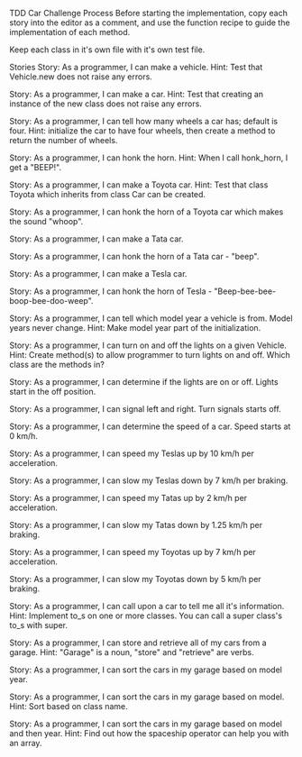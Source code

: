TDD Car Challenge
Process
Before starting the implementation, copy each story into the editor as a comment, and use the function recipe to guide the implementation of each method.

Keep each class in it's own file with it's own test file.

Stories
Story: As a programmer, I can make a vehicle. Hint: Test that Vehicle.new does not raise any errors.

Story: As a programmer, I can make a car. Hint: Test that creating an instance of the new class does not raise any errors.

Story: As a programmer, I can tell how many wheels a car has; default is four. Hint: initialize the car to have four wheels, then create a method to return the number of wheels.

Story: As a programmer, I can honk the horn. Hint: When I call honk_horn, I get a "BEEP!".

Story: As a programmer, I can make a Toyota car. Hint: Test that class Toyota which inherits from class Car can be created.

Story: As a programmer, I can honk the horn of a Toyota car which makes the sound "whoop".

Story: As a programmer, I can make a Tata car.

Story: As a programmer, I can honk the horn of a Tata car - "beep".

Story: As a programmer, I can make a Tesla car.

Story: As a programmer, I can honk the horn of Tesla - "Beep-bee-bee-boop-bee-doo-weep".

Story: As a programmer, I can tell which model year a vehicle is from. Model years never change. Hint: Make model year part of the initialization.

Story: As a programmer, I can turn on and off the lights on a given Vehicle. Hint: Create method(s) to allow programmer to turn lights on and off. Which class are the methods in?

Story: As a programmer, I can determine if the lights are on or off. Lights start in the off position.

Story: As a programmer, I can signal left and right. Turn signals starts off.

Story: As a programmer, I can determine the speed of a car. Speed starts at 0 km/h.

Story: As a programmer, I can speed my Teslas up by 10 km/h per acceleration.

Story: As a programmer, I can slow my Teslas down by 7 km/h per braking.

Story: As a programmer, I can speed my Tatas up by 2 km/h per acceleration.

Story: As a programmer, I can slow my Tatas down by 1.25 km/h per braking.

Story: As a programmer, I can speed my Toyotas up by 7 km/h per acceleration.

Story: As a programmer, I can slow my Toyotas down by 5 km/h per braking.

Story: As a programmer, I can call upon a car to tell me all it's information. Hint: Implement to_s on one or more classes. You can call a super class's to_s with super.

Story: As a programmer, I can store and retrieve all of my cars from a garage. Hint: "Garage" is a noun, "store" and "retrieve" are verbs.

Story: As a programmer, I can sort the cars in my garage based on model year.

Story: As a programmer, I can sort the cars in my garage based on model. Hint: Sort based on class name.

Story: As a programmer, I can sort the cars in my garage based on model and then year. Hint: Find out how the spaceship operator can help you with an array.
